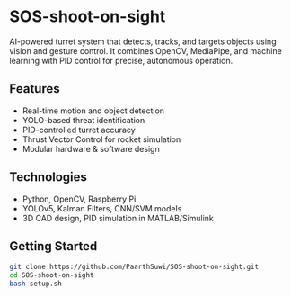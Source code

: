 # SOS-shoot-on-sight
AI-powered turret system that detects, tracks, and targets objects using vision and gesture control. It combines OpenCV, MediaPipe, and machine learning with PID control for precise, autonomous operation.

## Features
- Real-time motion and object detection
- YOLO-based threat identification
- PID-controlled turret accuracy
- Thrust Vector Control for rocket simulation
- Modular hardware & software design

## Technologies
- Python, OpenCV, Raspberry Pi
- YOLOv5, Kalman Filters, CNN/SVM models
- 3D CAD design, PID simulation in MATLAB/Simulink

## Getting Started
```bash
git clone https://github.com/PaarthSuwi/SOS-shoot-on-sight.git
cd SOS-shoot-on-sight
bash setup.sh
